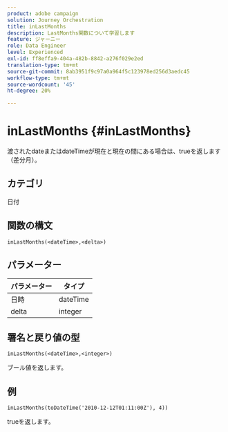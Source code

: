 ```yaml
---
product: adobe campaign
solution: Journey Orchestration
title: inLastMonths
description: LastMonths関数について学習します
feature: ジャーニー
role: Data Engineer
level: Experienced
exl-id: ff8effa9-404a-482b-8842-a276f029e2ed
translation-type: tm+mt
source-git-commit: 8ab3951f9c97a0a964f5c123978ed256d3aedc45
workflow-type: tm+mt
source-wordcount: '45'
ht-degree: 20%

---
```


# inLastMonths {#inLastMonths}

渡されたdateまたはdateTimeが現在と現在の間にある場合は、trueを返します（差分月）。

## カテゴリ

日付

## 関数の構文

`inLastMonths(<dateTime>,<delta>)`

## パラメーター

| パラメーター | タイプ |
|-----------|------------------|
| 日時 | dateTime |
| delta | integer |

## 署名と戻り値の型

`inLastMonths(<dateTime>,<integer>)`

ブール値を返します。

## 例

`inLastMonths(toDateTime('2010-12-12T01:11:00Z'), 4))`

trueを返します。
